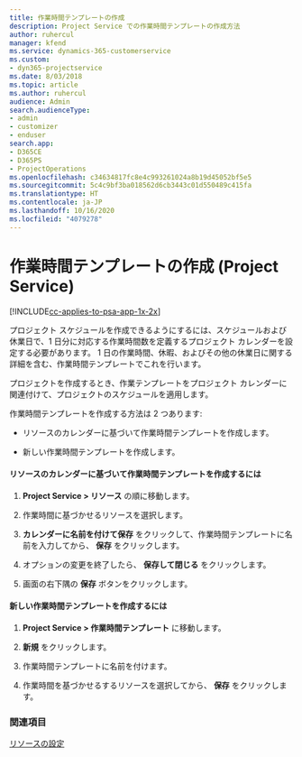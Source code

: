 ```yaml
---
title: 作業時間テンプレートの作成
description: Project Service での作業時間テンプレートの作成方法
author: ruhercul
manager: kfend
ms.service: dynamics-365-customerservice
ms.custom:
- dyn365-projectservice
ms.date: 8/03/2018
ms.topic: article
ms.author: ruhercul
audience: Admin
search.audienceType:
- admin
- customizer
- enduser
search.app:
- D365CE
- D365PS
- ProjectOperations
ms.openlocfilehash: c34634817fc8e4c993261024a8b19d45052bf5e5
ms.sourcegitcommit: 5c4c9bf3ba018562d6cb3443c01d550489c415fa
ms.translationtype: HT
ms.contentlocale: ja-JP
ms.lasthandoff: 10/16/2020
ms.locfileid: "4079278"
---
```

# <a name="create-a-work-hours-template-project-service"></a>作業時間テンプレートの作成 (Project Service)

[!INCLUDE[cc-applies-to-psa-app-1x-2x](../includes/cc-applies-to-psa-app-1x-2x.md)]

プロジェクト スケジュールを作成できるようにするには、スケジュールおよび休業日で、1 日分に対応する作業時間数を定義するプロジェクト カレンダーを設定する必要があります。 1 日の作業時間、休暇、およびその他の休業日に関する詳細を含む、作業時間テンプレートでこれを行います。  
  
 プロジェクトを作成するとき、作業テンプレートをプロジェクト カレンダーに関連付けて、プロジェクトのスケジュールを適用します。  
  
 作業時間テンプレートを作成する方法は 2 つあります:  
  
-   リソースのカレンダーに基づいて作業時間テンプレートを作成します。  
  
-   新しい作業時間テンプレートを作成します。  
  
#### <a name="to-create-a-work-hours-template-based-on-a-resources-calendar"></a>リソースのカレンダーに基づいて作業時間テンプレートを作成するには  
  
1.  **Project Service > リソース** の順に移動します。  
  
2.  作業時間に基づかせるリソースを選択します。  
  
3.  **カレンダーに名前を付けて保存** をクリックして、作業時間テンプレートに名前を入力してから、 **保存** をクリックします。  
  
4.  オプションの変更を終了したら、 **保存して閉じる** をクリックします。  
  
5.  画面の右下隅の **保存** ボタンをクリックします。  
  
#### <a name="to-create-a-new-work-hours-template"></a>新しい作業時間テンプレートを作成するには  
  
1.  **Project Service > 作業時間テンプレート** に移動します。  
  
2.  **新規** をクリックします。  
  
3.  作業時間テンプレートに名前を付けます。  
  
4.  作業時間を基づかせるするリソースを選択してから、 **保存** をクリックします。  
  
### <a name="see-also"></a>関連項目  
 [リソースの設定](../psa/set-up-resources.md)
